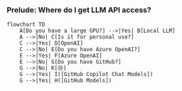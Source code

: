 ### Prelude: Where do I get LLM API access?

```mermaid {scale: 0.8}
flowchart TD
    A[Do you have a large GPU?] -->|Yes| B[Local LLM]
    A -->|No| C[Is it for personal use?]
    C -->|Yes| D[OpenAI]
    C -->|No| E[Do you have Azure OpenAI?]
    E -->|Yes| F[Azure OpenAI]
    E -->|No| G[Do you have GitHub?]
    G -->|No| K[😢]
    G -->|Yes| I([GitHub Copilot Chat Models])
    G -->|Yes| H([GitHub Models])
```
